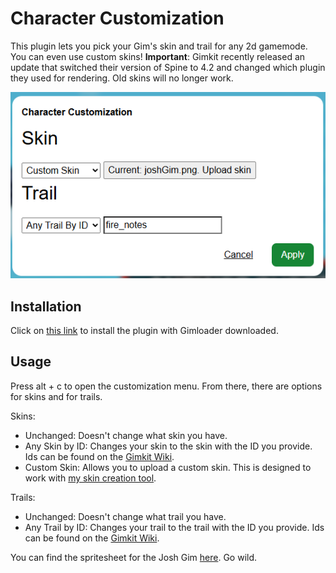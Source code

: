 # Character Customization

This plugin lets you pick your Gim's skin and trail for any 2d gamemode. You can even use custom skins! **Important**: Gimkit recently released an update that switched their version of Spine to 4.2 and changed which plugin they used for rendering. Old skins will no longer work.

![example](./images/image.png)

## Installation

Click on [this link](https://thelazysquid.github.io/gimloader/?installUrl=https://raw.githubusercontent.com/TheLazySquid/Gimloader/main/plugins/CharacterCustomization/build/CharacterCustomization.js) to install the plugin with Gimloader downloaded.

## Usage

Press alt + c to open the customization menu. From there, there are options for skins and for trails.

Skins:
- Unchanged: Doesn't change what skin you have.
- Any Skin by ID: Changes your skin to the skin with the ID you provide. Ids can be found on the [Gimkit Wiki](https://gimkit.wiki/wiki/Gims).
- Custom Skin: Allows you to upload a custom skin. This is designed to work with [my skin creation tool](https://thelazysquid.github.io/gimCreator/).

Trails:
- Unchanged: Doesn't change what trail you have.
- Any Trail by ID: Changes your trail to the trail with the ID you provide. Ids can be found on the [Gimkit Wiki](https://gimkit.wiki/wiki/Trails).

You can find the spritesheet for the Josh Gim [here](./skins/joshGim.png). Go wild.